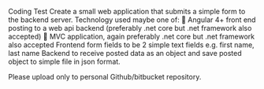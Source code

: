 Coding Test
Create a small web application that submits a simple form to the backend server.
Technology used maybe one of:
 Angular 4+ front end posting to a web api backend (preferably .net core but .net framework
also accepted)
 MVC application, again preferably .net core but .net framework also accepted
Frontend form fields to be 2 simple text fields e.g. first name, last name
Backend to receive posted data as an object and save posted object to simple file in json format.

Please upload only to personal Github/bitbucket repository.
